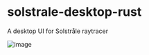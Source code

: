 # solstrale-desktop-rust
A desktop UI for Solstråle raytracer

![image](https://github.com/DanielPettersson/solstrale-desktop-rust/assets/3603911/fa781d57-cf90-49b4-b7cd-d62391b22555)
